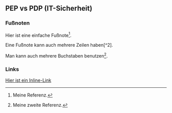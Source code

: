 ## PEP vs PDP (IT-Sicherheit)

### Fußnoten

Hier ist eine einfache Fußnote[^1].


Eine Fußnote kann auch mehrere Zeilen haben[^2].

Man kann auch mehrere Buchstaben benutzen[^note].

[^1]: Meine Referenz.
[^note]: Meine zweite Referenz.

### Links

[Hier ist ein Inline-Link](https://www.google.com)
